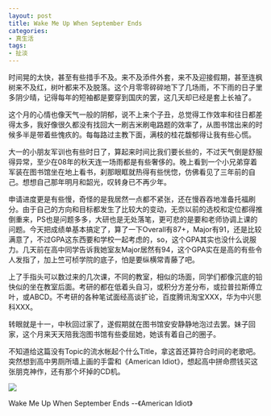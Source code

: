 ```yaml
---
layout: post
title: Wake Me Up When September Ends
categories:
- 真生活
tags:
- 扯淡
---
```


时间晃的太快，甚至有些措手不及。来不及添件外套，来不及迎接假期，甚至连枫树来不及红，树叶都来不及脱落。这个月零零碎碎地下了几场雨，不下雨的日子里多阴少晴，记得每年的短袖都是要穿到国庆的罢，这几天却已经是套上长袖了。

这个月的心情也像天气一般的阴郁，说不上来个子丑，总觉得工作效率和往日都差得太多，我好像很久都没有找回大一刷吉米刷电路题的效率了，从图书馆出来的时候多半是带着些愧疚的。每每路过主教下面，满枝的桂花馥郁得让我有些心慌。

大一的小朋友军训也有些时日了，算起来时间比我们要长些的，不过天气倒是舒服得异常，至少在08年的秋天连一场雨都是有些奢侈的。晚上看到一个小兄弟穿着军装在图书馆坐在地上看书，刹那眼眶就热得有些恍惚，仿佛看见了三年前的自己。想想自己那年明月和韶光，叹转身已不再少年。

申请进度更是有些慢，奇怪的是我居然一点都不紧张，还在慢吞吞地准备托福刷分。由于自己的方向和目标都发生了比较大的变动，无奈以前的选校和定位都得推倒重来，PS也是问题多多，大研也是无处落笔，更可悲的是要和老师协调上课的问题。今天把成绩单基本搞定了，算了一下Overall有87+，Major有91，还是比较满意了，不过GPA这东西要和学校一起考虑的，so，这个GPA其实也没什么说服力。几天前在高中同学告诉我她室友Major居然有94，这个GPA实在是高的有些令人发指了，加上竺可桢学院的底子，怕是要纵横常青藤了吧。

上了手指头可以数过来的几次课，不同的教室，相似的场面，同学们都像沉底的铅快似的坐在教室后面。考研的都在低着头自习，或积分方差分布，或拉普拉斯傅立叶，或ABCD。不考研的各种笔试面经高谈扩论，百度腾讯淘宝XXX，华为中兴思科XXX。

转眼就是十一，中秋回过家了，遂假期就在图书馆安安静静地泡过去罢。妹子回家，这个月来天天陪我泡图书馆有些委屈她，她该有着自己的圈子。

不知道给这篇没有Topic的流水帐起个什么Title，拿这首还算符合时间的老歌吧。突然想到高中男厕所墙上画的手雷和《American Idiot》，想起高中拼命攒钱买这张朋克神作，还有那个坏掉的CD机。

[![](http://panda0411.com/wordpress/wp-content/uploads/2011/09/americanIdiot.jpg)](http://panda0411.com/wordpress/wp-content/uploads/2011/09/americanIdiot.jpg)

Wake Me Up When September Ends --《American Idiot》
